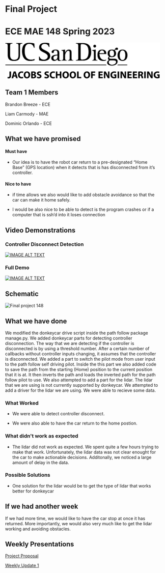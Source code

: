# Final Project
# ECE MAE 148 Spring 2023
![UCSD Logo](UCSDLogo.jpeg)
## Team 1 Members

Brandon Breeze - ECE
  
Liam Carmody - MAE
  
Dominic Orlando - ECE

## What we have promised

#### Must have

- Our idea is to have the robot car return to a pre-designated “Home Base” (GPS location) when it detects that is has disconnected from it’s controller. 

#### Nice to have

- if time allows we also would like to add obstacle avoidance so that the car can make it home safely.

- I would be also nice to be able to detect is the program crashes or if a computer that is ssh’d into it loses connection 

## Video Demonstrations

### Controller Disconnect Detection 

[![IMAGE ALT TEXT](http://img.youtube.com/vi/uU5O4HXrWTc/0.jpg)](http://www.youtube.com/watch?v=uU5O4HXrWTc "Video Title")

### Full Demo
[![IMAGE ALT TEXT](http://img.youtube.com/vi/mMoTIyogB1E/0.jpg)](http://www.youtube.com/watch?v=mMoTIyogB1E "Video Title")

## Schematic


![Final project 148](https://github.com/UCSD-ECEMAE-148/spring-2023-final-project-team-1/assets/114778470/96904e35-b570-4fe2-b9a1-e34e59cb710e)


## What we have done

We modified the donkeycar drive script inside the path follow package manage.py. We added donkeycar parts for detecting controller disconnection. The way that we are detecting if the controller is disconnected is by using a threshold number. After a certain number of callbacks without controller inputs changing, it assumes that the controller is disconnected. We added a part to switch the pilot mode from user input to the path follow self driving pilot. Inside the this part we also added code to save the path from the starting (Home) position to the current position that it is at. It then inverts the path and loads the inverted path for the path follow pilot to use. We also attempted to add a part for the lidar. The lidar that we are using is not currently supported by donkeycar. We attempted to add a driver for the lidar we are using. We were able to recieve some data.

### What Worked

- We were able to detect controller disconnect. 

- We were also able to have the car return to the home postion.

### What didn't work as expected

- The lidar did not work as expected. We spent quite a few hours trying to make that work. Unfortunately, the lidar data was not clear enought for the car to make actionable decisions. Additonally, we noticed a large amount of delay in the data.

### Possible Solutions

- One solution for the lidar would be to get the type of lidar that works better for donkeycar
  
## If we had another week

If we had more time, we would like to have the car stop at once it has returned. More importantly, we would also very much like to get the lidar working and avoiding obstacles.

## Weekly Presentations
[Project Proposal](https://docs.google.com/presentation/d/1qEtfq2pOg_nVsMLH8ufqDtqr5y_wK0nWoPhvqwehMsQ/edit?usp=sharing)

[Weekly Update 1](https://docs.google.com/presentation/d/1sYh_EFIsonskD8AUsqKGqOPb3pKjL_P4ma7JfMe9Sg0/edit?usp=sharing)
